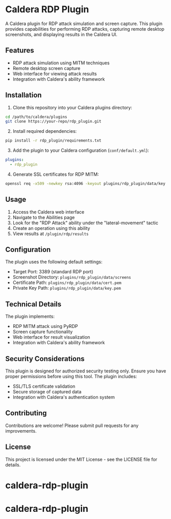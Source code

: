 # Caldera RDP Plugin

A Caldera plugin for RDP attack simulation and screen capture. This plugin provides capabilities for performing RDP attacks, capturing remote desktop screenshots, and displaying results in the Caldera UI.

## Features

- RDP attack simulation using MITM techniques
- Remote desktop screen capture
- Web interface for viewing attack results
- Integration with Caldera's ability framework

## Installation

1. Clone this repository into your Caldera plugins directory:
```bash
cd /path/to/caldera/plugins
git clone https://your-repo/rdp_plugin.git
```

2. Install required dependencies:
```bash
pip install -r rdp_plugin/requirements.txt
```

3. Add the plugin to your Caldera configuration (`conf/default.yml`):
```yaml
plugins:
  - rdp_plugin
```

4. Generate SSL certificates for RDP MITM:
```bash
openssl req -x509 -newkey rsa:4096 -keyout plugins/rdp_plugin/data/key.pem -out plugins/rdp_plugin/data/cert.pem -days 365 -nodes
```

## Usage

1. Access the Caldera web interface
2. Navigate to the Abilities page
3. Look for the "RDP Attack" ability under the "lateral-movement" tactic
4. Create an operation using this ability
5. View results at `/plugin/rdp/results`

## Configuration

The plugin uses the following default settings:
- Target Port: 3389 (standard RDP port)
- Screenshot Directory: `plugins/rdp_plugin/data/screens`
- Certificate Path: `plugins/rdp_plugin/data/cert.pem`
- Private Key Path: `plugins/rdp_plugin/data/key.pem`

## Technical Details

The plugin implements:
- RDP MITM attack using PyRDP
- Screen capture functionality
- Web interface for result visualization
- Integration with Caldera's ability framework

## Security Considerations

This plugin is designed for authorized security testing only. Ensure you have proper permissions before using this tool. The plugin includes:
- SSL/TLS certificate validation
- Secure storage of captured data
- Integration with Caldera's authentication system

## Contributing

Contributions are welcome! Please submit pull requests for any improvements.

## License

This project is licensed under the MIT License - see the LICENSE file for details.
# caldera-rdp-plugin
# caldera-rdp-plugin
